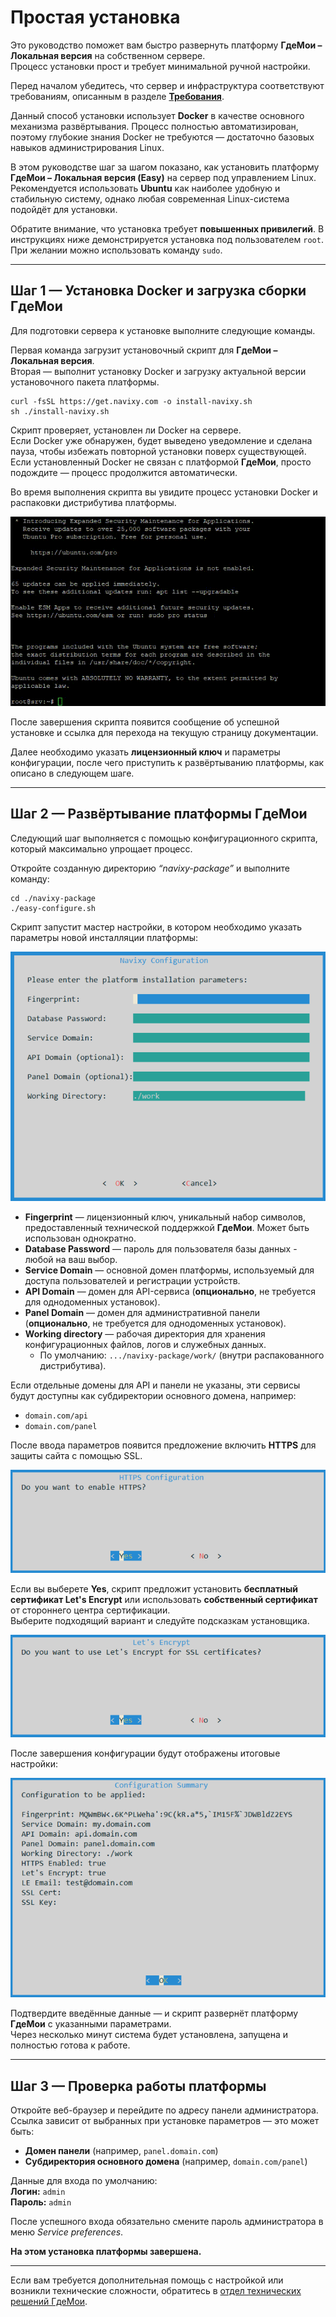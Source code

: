 # Простая установка

Это руководство поможет вам быстро развернуть платформу **ГдеМои – Локальная версия** на собственном сервере.  
Процесс установки прост и требует минимальной ручной настройки.

Перед началом убедитесь, что сервер и инфраструктура соответствуют требованиям, описанным в разделе [**Требования**](../requirements/).

Данный способ установки использует **Docker** в качестве основного механизма развёртывания. Процесс полностью автоматизирован, поэтому глубокие знания Docker не требуются — достаточно базовых навыков администрирования Linux.

В этом руководстве шаг за шагом показано, как установить платформу **ГдеМои – Локальная версия (Easy)** на сервер под управлением Linux. Рекомендуется использовать **Ubuntu** как наиболее удобную и стабильную систему, однако любая современная Linux-система подойдёт для установки.

Обратите внимание, что установка требует **повышенных привилегий**. В инструкциях ниже демонстрируется установка под пользователем `root`. При желании можно использовать команду `sudo`.

---

## Шаг 1 — Установка Docker и загрузка сборки ГдеМои

Для подготовки сервера к установке выполните следующие команды.

Первая команда загрузит установочный скрипт для **ГдеМои – Локальная версия**.  
Вторая — выполнит установку Docker и загрузку актуальной версии установочного пакета платформы.

```
curl -fsSL https://get.navixy.com -o install-navixy.sh
sh ./install-navixy.sh
```

Скрипт проверяет, установлен ли Docker на сервере.  
Если Docker уже обнаружен, будет выведено уведомление и сделана пауза, чтобы избежать повторной установки поверх существующей.  
Если установленный Docker не связан с платформой **ГдеМои**, просто подождите — процесс продолжится автоматически.

Во время выполнения скрипта вы увидите процесс установки Docker и распаковки дистрибутива платформы.

![On-Premise - Dockered installation](../../../on-premise/on-premise/platform-installation/attachments/newdocker.gif)

После завершения скрипта появится сообщение об успешной установке и ссылка для перехода на текущую страницу документации.

Далее необходимо указать **лицензионный ключ** и параметры конфигурации, после чего приступить к развёртыванию платформы, как описано в следующем шаге.

---

## Шаг 2 — Развёртывание платформы ГдеМои

Следующий шаг выполняется с помощью конфигурационного скрипта, который максимально упрощает процесс.

Откройте созданную директорию _“navixy-package”_ и выполните команду:

```
cd ./navixy-package
./easy-configure.sh
```

Скрипт запустит мастер настройки, в котором необходимо указать параметры новой инсталляции платформы:

![](../../../on-premise/on-premise/platform-installation/attachments/image-20250306-184855.png)

* **Fingerprint** — лицензионный ключ, уникальный набор символов, предоставленный технической поддержкой **ГдеМои**. Может быть использован однократно.  
* **Database Password** — пароль для пользователя базы данных - любой на ваш выбор.  
* **Service Domain** — основной домен платформы, используемый для доступа пользователей и регистрации устройств.  
* **API Domain** — домен для API-сервиса (**опционально**, не требуется для однодоменных установок).  
* **Panel Domain** — домен для административной панели (**опционально**, не требуется для однодоменных установок).  
* **Working directory** — рабочая директория для хранения конфигурационных файлов, логов и служебных данных.  
  * По умолчанию: `.../navixy-package/work/` (внутри распакованного дистрибутива).  

Если отдельные домены для API и панели не указаны, эти сервисы будут доступны как субдиректории основного домена, например:

* `domain.com/api`  
* `domain.com/panel`

После ввода параметров появится предложение включить **HTTPS** для защиты сайта с помощью SSL.

![](../../../on-premise/on-premise/platform-installation/attachments/image-20250306-191609.png)

Если вы выберете **Yes**, скрипт предложит установить **бесплатный сертификат Let's Encrypt** или использовать **собственный сертификат** от стороннего центра сертификации.  
Выберите подходящий вариант и следуйте подсказкам установщика.

![](../../../on-premise/on-premise/platform-installation/attachments/image-20250306-191842.png)

После завершения конфигурации будут отображены итоговые настройки:

![](../../../on-premise/on-premise/platform-installation/attachments/image-20250306-192813.png)

Подтвердите введённые данные — и скрипт развернёт платформу **ГдеМои** с указанными параметрами.  
Через несколько минут система будет установлена, запущена и полностью готова к работе.

---

## Шаг 3 — Проверка работы платформы

Откройте веб-браузер и перейдите по адресу панели администратора.  
Ссылка зависит от выбранных при установке параметров — это может быть:

* **Домен панели** (например, `panel.domain.com`)  
* **Субдиректория основного домена** (например, `domain.com/panel`)  

Данные для входа по умолчанию:  
**Логин:** `admin`  
**Пароль:** `admin`

После успешного входа обязательно смените пароль администратора в меню _Service preferences_.

**На этом установка платформы завершена.**

---

Если вам требуется дополнительная помощь с настройкой или возникли технические сложности, обратитесь в [отдел технических решений ГдеМои](mailto:solutions@gdemoi.com).

